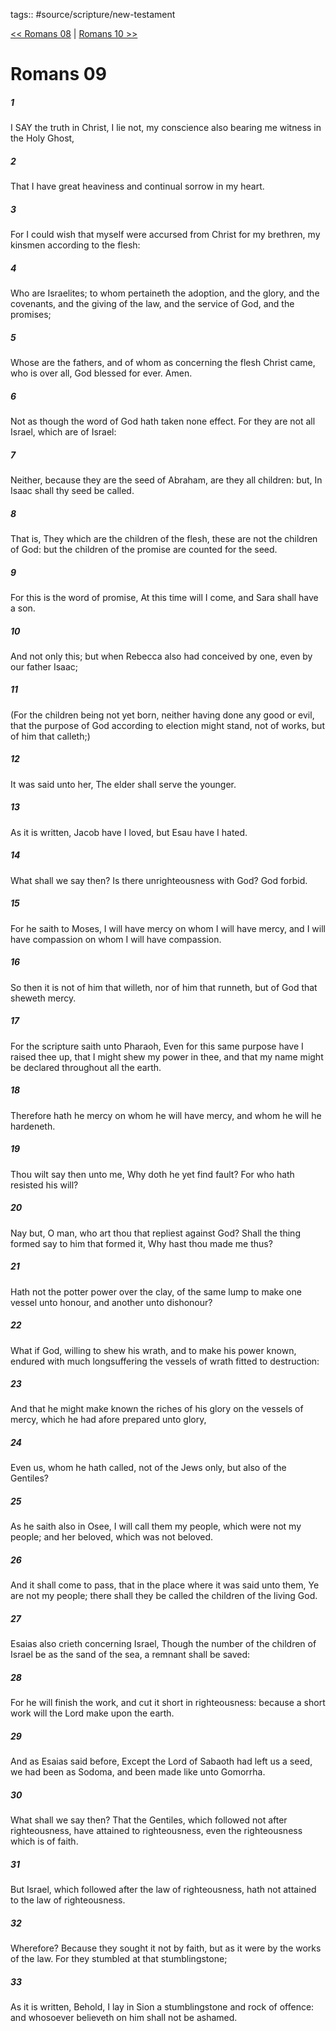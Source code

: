 tags:: #source/scripture/new-testament

[<< Romans 08](/New_Testament/06_Romans/Romans_08.md) | [Romans 10 >>](/New_Testament/06_Romans/Romans_10.md)

# Romans 09

##### 1

I SAY the truth in Christ, I lie not, my conscience also bearing me witness in the Holy Ghost,

##### 2

That I have great heaviness and continual sorrow in my heart.

##### 3

For I could wish that myself were accursed from Christ for my brethren, my kinsmen according to the flesh:

##### 4

Who are Israelites; to whom pertaineth the adoption, and the glory, and the covenants, and the giving of the law, and the service of God, and the promises;

##### 5

Whose are the fathers, and of whom as concerning the flesh Christ came, who is over all, God blessed for ever. Amen.

##### 6

Not as though the word of God hath taken none effect. For they are not all Israel, which are of Israel:

##### 7

Neither, because they are the seed of Abraham, are they all children: but, In Isaac shall thy seed be called.

##### 8

That is, They which are the children of the flesh, these are not the children of God: but the children of the promise are counted for the seed.

##### 9

For this is the word of promise, At this time will I come, and Sara shall have a son.

##### 10

And not only this; but when Rebecca also had conceived by one, even by our father Isaac;

##### 11

(For the children being not yet born, neither having done any good or evil, that the purpose of God according to election might stand, not of works, but of him that calleth;)

##### 12

It was said unto her, The elder shall serve the younger.

##### 13

As it is written, Jacob have I loved, but Esau have I hated.

##### 14

What shall we say then? Is there unrighteousness with God? God forbid.

##### 15

For he saith to Moses, I will have mercy on whom I will have mercy, and I will have compassion on whom I will have compassion.

##### 16

So then it is not of him that willeth, nor of him that runneth, but of God that sheweth mercy.

##### 17

For the scripture saith unto Pharaoh, Even for this same purpose have I raised thee up, that I might shew my power in thee, and that my name might be declared throughout all the earth.

##### 18

Therefore hath he mercy on whom he will have mercy, and whom he will he hardeneth.

##### 19

Thou wilt say then unto me, Why doth he yet find fault? For who hath resisted his will?

##### 20

Nay but, O man, who art thou that repliest against God? Shall the thing formed say to him that formed it, Why hast thou made me thus?

##### 21

Hath not the potter power over the clay, of the same lump to make one vessel unto honour, and another unto dishonour?

##### 22

What if God, willing to shew his wrath, and to make his power known, endured with much longsuffering the vessels of wrath fitted to destruction:

##### 23

And that he might make known the riches of his glory on the vessels of mercy, which he had afore prepared unto glory,

##### 24

Even us, whom he hath called, not of the Jews only, but also of the Gentiles?

##### 25

As he saith also in Osee, I will call them my people, which were not my people; and her beloved, which was not beloved.

##### 26

And it shall come to pass, that in the place where it was said unto them, Ye are not my people; there shall they be called the children of the living God.

##### 27

Esaias also crieth concerning Israel, Though the number of the children of Israel be as the sand of the sea, a remnant shall be saved:

##### 28

For he will finish the work, and cut it short in righteousness: because a short work will the Lord make upon the earth.

##### 29

And as Esaias said before, Except the Lord of Sabaoth had left us a seed, we had been as Sodoma, and been made like unto Gomorrha.

##### 30

What shall we say then? That the Gentiles, which followed not after righteousness, have attained to righteousness, even the righteousness which is of faith.

##### 31

But Israel, which followed after the law of righteousness, hath not attained to the law of righteousness.

##### 32

Wherefore? Because they sought it not by faith, but as it were by the works of the law. For they stumbled at that stumblingstone;

##### 33

As it is written, Behold, I lay in Sion a stumblingstone and rock of offence: and whosoever believeth on him shall not be ashamed.
